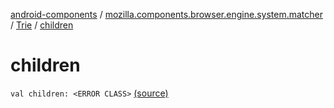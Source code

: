 [android-components](../../index.md) / [mozilla.components.browser.engine.system.matcher](../index.md) / [Trie](index.md) / [children](./children.md)

# children

`val children: <ERROR CLASS>` [(source)](https://github.com/mozilla-mobile/android-components/blob/master/components/browser/engine-system/src/main/java/mozilla/components/browser/engine/system/matcher/Trie.kt#L13)